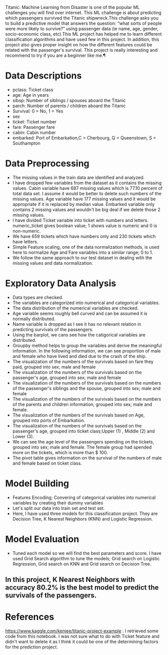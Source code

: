 Titanic: Machine Learning from Disaster is one of the popular ML challenges you will find over internet. This ML challenge is about predicting which passengers survived the Titanic shipwreck.This challenge asks you to build a predictive model that answers the question: “what sorts of people were more likely to survive?” using passenger data (ie name, age, gender, socio-economic class, etc).This ML project has helped me to learn different classification algorithms and have used few in this project. In addition, this project also gives proper insight on how the different features could be related with the passenger's survival. This project is really interesting and recommend to try if you are a beginner like me.¶

# Data Descriptions
* pclass: Ticket class
* age: Age in years
* sibsp: Number of siblings / spouses aboard the Titanic
* parch: Number of parents / children aboard the Titanic
* Survival: 0 = No, 1 = Yes
* sex
* ticket: Ticket number
* fare: Passenger fare
* cabin: Cabin number
* embarked: Port of Embarkation,C = Cherbourg, Q = Queenstown, S = Southampton

# Data Preprocessing
* The missing values in the train data are identified and analyzed.
* I have dropped few variables from the dataset as it contains the missing values. Cabin variable have 687 missing values which is 77.10 percent of total data set. I assume it would be better to delete such numbers of the missing values. Age variable have 177 missing values and it would be appropriate if it is replaced by median value. Embarked variable only contains 2 missing values and wouldn't be big deal if we delete those 2 missing values.
* I have divided Ticket variable into ticket with numbers and letters. numeric_ticket gives boolean value; 1 shows value is numeric and 0 is non-numeric.
* We have 659 tickets which have numbers only and 230 tickets which have letters.
* Simple Feature scaling, one of the data normalization methods, is used here to normalize Age and Fare variables into a similar range; 0 to 1.
* We follow the same approach to our test dataset in dealing with the missing values and data normalization.

# Exploratory Data Analysis
* Data types are checked. 
* The variables are categorized into numerical and categorical variables.
* The data distribution of the numerical variables are checked.
* Age variable seems roughly bell curved and can be assumed it is normally distributed.
* Name variable is dropped as I see it has no relevant relation in predicting survivals of the passengers.
* Using the barplot, we cans see how the catigorical variables are distributed.
* Groupby method helps to group the variables and derive the meaningful information. In the following information, we can see proportion of male and female who have lived and died due to the crash of the ship.
* The visualization of the numbers of the survivals based on fare they paid, grouped into sex; male and female 
* The visualization of the numbers of the survivals based on the passenger's age, grouped into sex; male and female
* The visualization of the numbers of the survivals based on the numbers of the passenger's siblings and the spouse, grouped into sex; male and female
* The visualization of the numbers of the survivals based on the numbers of the parents and children information, grouped into sex; male and female.
* The visualization of the numbers of the survivals based on Age, grouped into ports of Embarkation.
* The visualization of the numbers of the survivals based on the passenger's age, grouped into ticket class;Upper (1) , Middle (2) and Lower (3).
* We can see the age level of the passengers spending on the tickets, grouped into sex; male and female. The female group had spended more on the tickets, which is more than $ 100.
* The pivot table gives information on the survival of the numbers of male and female based on ticket class.

# Model Building
* Features Encoding; Convering of categorical variables into numerical variables by creating their dummy variables
* Let's split our data into train set and test set.
* Here, I have used three models for this classification project. They are Decision Tree, K Nearest Neighbors (KNN) and Logistic Regression.

# Model Evaluation
* Tuned each model so we will find the best parameters and score. I have used Grid Search algorithm to tune the models; Grid search on Logistic Regression, Grid search on KNN and Grid search on Decision Tree. 

## In this project, K Nearest Neighbors with accuracy 80.2% is the best model to predict the survivals of the passengers. 

# References

https://www.kaggle.com/kenjee/titanic-project-example : I retrieved some code from this notebook. I was not sure what to do with Ticket feature and didn't want to delete it as I think it could be one of the determining factors for the prediction project.
